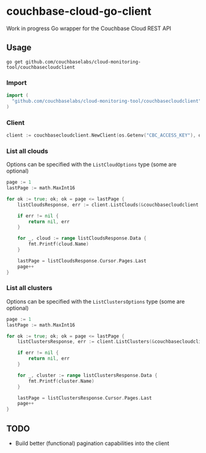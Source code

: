# couchbase-cloud-go-client
Work in progress Go wrapper for the Couchbase Cloud REST API

## Usage

`go get github.com/couchbaselabs/cloud-monitoring-tool/couchbasecloudclient`

### Import
```go
import (
  "github.com/couchbaselabs/cloud-monitoring-tool/couchbasecloudclient"
)
```

### Client

```go
client := couchbasecloudclient.NewClient(os.Getenv("CBC_ACCESS_KEY"), os.Getenv("CBC_SECRET_KEY"))
```

### List all clouds
Options can be specified with the `ListCloudOptions` type (some are optional)
```go
page := 1
lastPage := math.MaxInt16

for ok := true; ok; ok = page <= lastPage {
    listCloudsResponse, err := client.ListClouds(&couchbasecloudclient.ListCloudsOptions{Page: page, PerPage: 10})

    if err != nil {
        return nil, err
    }

    for _, cloud := range listCloudsResponse.Data {
        fmt.Printf(cloud.Name)
    }

    lastPage = listCloudsResponse.Cursor.Pages.Last
    page++
}
```

### List all clusters
Options can be specified with the `ListClustersOptions` type (some are optional)
```go
page := 1
lastPage := math.MaxInt16

for ok := true; ok; ok = page <= lastPage {
    listClustersResponse, err := client.ListClusters(&couchbasecloudclient.ListClustersOptions{Page: page, PerPage: 10})

    if err != nil {
        return nil, err
    }

    for _, cluster := range listClustersResponse.Data {
        fmt.Printf(cluster.Name)
    }

    lastPage = listClustersResponse.Cursor.Pages.Last
    page++
}
```

## TODO

- Build better (functional) pagination capabilities into the client
